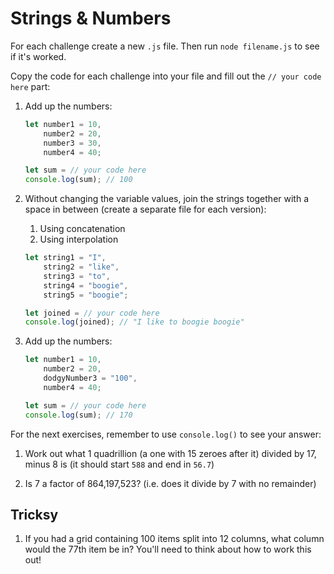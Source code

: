 # Strings & Numbers

For each challenge create a new `.js` file. Then run `node filename.js` to see if it's worked.

Copy the code for each challenge into your file and fill out the `// your code here` part:

1) Add up the numbers:

    ```javascript
    let number1 = 10,
        number2 = 20,
        number3 = 30,
        number4 = 40;

    let sum = // your code here
    console.log(sum); // 100
    ```

1) Without changing the variable values, join the strings together with a space in between (create a separate file for each version):

    1. Using concatenation
    2. Using interpolation

    ```javascript
    let string1 = "I",
        string2 = "like",
        string3 = "to",
        string4 = "boogie",
        string5 = "boogie";

    let joined = // your code here
    console.log(joined); // "I like to boogie boogie"
    ```

1) Add up the numbers:

    ```javascript
    let number1 = 10,
        number2 = 20,
        dodgyNumber3 = "100",
        number4 = 40;

    let sum = // your code here
    console.log(sum); // 170
    ```

For the next exercises, remember to use `console.log()` to see your answer:

1) Work out what 1 quadrillion (a one with 15 zeroes after it) divided by 17, minus 8 is (it should start `588` and end in `56.7`)

1) Is 7 a factor of 864,197,523? (i.e. does it divide by 7 with no remainder)

## Tricksy

1) If you had a grid containing 100 items split into 12 columns, what column would the 77th item be in? You'll need to think about how to work this out!
